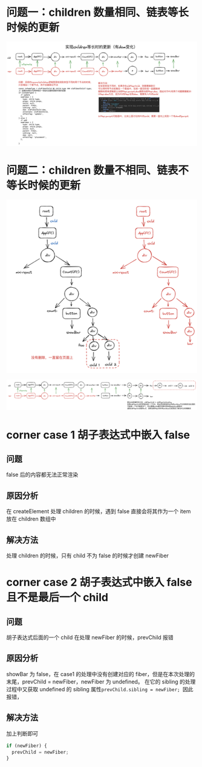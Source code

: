 # 问题一：children 数量相同、链表等长时候的更新

![](./assets/equal-length-linked-list.png)

# 问题二：children 数量不相同、链表不等长时候的更新

![](./assets/unequal-children.png)

![](./assets/unequal-length-linked-list.png)

# corner case 1 胡子表达式中嵌入 false

## 问题

false 后的内容都无法正常渲染

## 原因分析

在 createElement 处理 children 的时候，遇到 false 直接会将其作为一个 item 放在 children 数组中

## 解决方法

处理 children 的时候，只有 child 不为 false 的时候才创建 newFiber

# corner case 2 胡子表达式中嵌入 false 且不是最后一个 child

## 问题

胡子表达式后面的一个 child 在处理 newFiber 的时候，prevChild 报错

## 原因分析

showBar 为 false，在 case1 的处理中没有创建对应的 fiber，但是在本次处理的末尾，prevChild = newFiber，newFiber 为 undefined。
在它的 sibling 的处理过程中又获取 undefined 的 sibling 属性`prevChild.sibling = newFiber; `因此报错，

## 解决方法

加上判断即可

```js
if (newFiber) {
  prevChild = newFiber;
}
```

